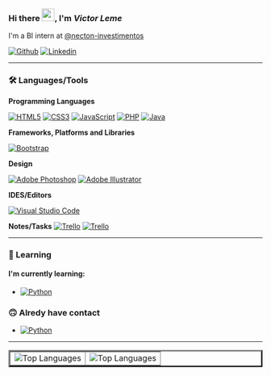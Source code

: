 ### Hi there <img src="https://github.com/souvikguria98/souvikguria98/blob/master/Hi.gif" width="25">, I'm **_Victor Leme_**

I'm a BI intern at [@necton-investimentos](https://www.necton.com.br/)

[![Github](https://img.shields.io/badge/-Github-000?style=flat-square&logo=Github&logoColor=white&link=https://github.com/Vic-Tec)](https://github.com/Vic-Tec)
[![Linkedin](https://img.shields.io/badge/-LinkedIn-blue?style=flat-square&logo=Linkedin&logoColor=white&link=https://www.linkedin.com/in/victorleme/)](https://www.linkedin.com/in/victorleme/)

---

### :hammer_and_wrench: Languages/Tools

**Programming Languages**

[![HTML5](https://img.shields.io/badge/HTML5-%23E34F26.svg?style=flat-square&logo=html5&logoColor=white)](https://www.w3schools.com/html/)
[![CSS3](https://img.shields.io/badge/-CSS3-%231572B6.svg?style=flat-square&logo=css3&logoColor=ffffff)](https://www.w3schools.com/css/)
[![JavaScript](https://img.shields.io/badge/-JavaScript-%23323330.svg?style=flat-square&logo=javascript&logoColor=%23F7DF1E)](https://www.w3schools.com/js/)
[![PHP](https://img.shields.io/badge/-PHP-%23777BB4.svg?style=flat-square&logo=php&logoColor=ffffff)](https://www.php.net/)
[![Java](https://img.shields.io/badge/-Java-%23ED8B00.svg??style=flat-square&logo=java&logoColor=WHITE)](https://www.java.com/pt-BR/)

**Frameworks, Platforms and Libraries**

[![Bootstrap](https://img.shields.io/badge/Bootstrap-%23563D7C.svg?style=flat-square&logo=bootstrap&logoColor=white)](https://getbootstrap.com//)

**Design**

[![Adobe Photoshop](https://img.shields.io/badge/adobephotoshop-%2331A8FF.svg?style=flat-square&logo=adobephotoshop&logoColor=white)](https://www.adobe.com/br/products/photoshop.html)
[![Adobe Illustrator](https://img.shields.io/badge/adobeillustrator-%23FF9A00.svg?style=flat-square&logo=adobeillustrator&logoColor=white)](https://www.adobe.com/br/products/illustrator.html)

**IDES/Editors**

[![Visual Studio Code](https://img.shields.io/badge/-Visual%20Studio%20Code-007ACC?style=flat-square&logo=visual-studio-code&logoColor=FFFFFF)](https://code.visualstudio.com/)

**Notes/Tasks**
[![Trello](https://img.shields.io/badge/Trello-%23026AA7.svg?style=flat-square&logo=Trello&logoColor=white)](https://trello.com/)
[![Trello](https://img.shields.io/badge/Evernote-00a90e?style=flat-square&logo=Evernote&logoColor=white)](https://trello.com/)


---

### 🌱 Learning

#### I'm currently learning:

- [![Python](https://img.shields.io/badge/Python-3670A0?style=flat-square&logo=python&logoColor=ffdd54)](https://www.python.org/)

### 🙃 Alredy have contact

- [![Python](https://img.shields.io/badge/Python-3670A0?style=flat-square&logo=python&logoColor=ffdd54)](https://www.python.org/)

---

<table border="3">
  <tr>
    <td>
      <img src="https://github-readme-stats.vercel.app/api/top-langs/?username=Vic-Tec&show_icons=true&title_color=fff&icon_color=00d9ff&text_color=fff&bg_color=0d1117" alt="Top Languages" />
    </td>
    <td>
<img src="https://github-readme-stats.vercel.app/api/?username=Vic-Tec&show_icons=true&title_color=fff&icon_color=00d9ff&text_color=fff&bg_color=0d1117" alt="Top Languages" />
    </td>
  </tr>
</table>

<!--
**Vic-Tec/Vic-Tec** is a ✨ _special_ ✨ repository because its `README.md` (this file) appears on your GitHub profile.

Here are some ideas to get you started:

- 🔭 I’m currently working on ...
- 🌱 I’m currently learning ...
- 👯 I’m looking to collaborate on ...
- 🤔 I’m looking for help with ...
- 💬 Ask me about ...
- 📫 How to reach me: ...
- 😄 Pronouns: ...
- ⚡ Fun fact: ...
-->
